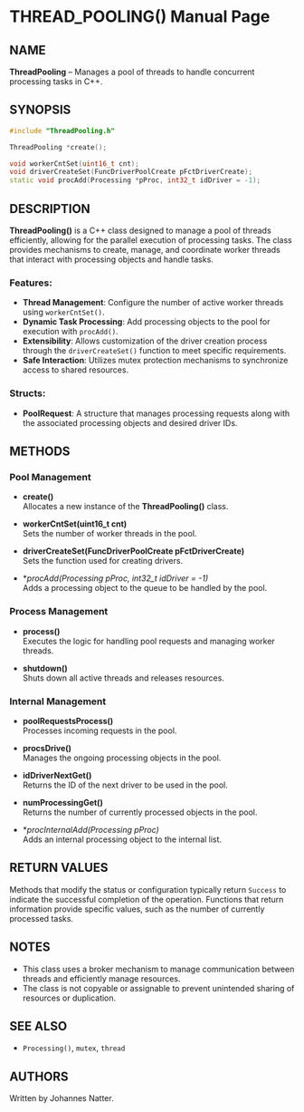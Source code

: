 
# THREAD_POOLING() Manual Page

## NAME
**ThreadPooling** – Manages a pool of threads to handle concurrent processing tasks in C++.

## SYNOPSIS
```cpp
#include "ThreadPooling.h"

ThreadPooling *create();

void workerCntSet(uint16_t cnt);
void driverCreateSet(FuncDriverPoolCreate pFctDriverCreate);
static void procAdd(Processing *pProc, int32_t idDriver = -1);
```

## DESCRIPTION
**ThreadPooling()** is a C++ class designed to manage a pool of threads efficiently, allowing for the parallel execution of processing tasks. The class provides mechanisms to create, manage, and coordinate worker threads that interact with processing objects and handle tasks.

### Features:
- **Thread Management**: Configure the number of active worker threads using `workerCntSet()`.
- **Dynamic Task Processing**: Add processing objects to the pool for execution with `procAdd()`.
- **Extensibility**: Allows customization of the driver creation process through the `driverCreateSet()` function to meet specific requirements.
- **Safe Interaction**: Utilizes mutex protection mechanisms to synchronize access to shared resources.

### Structs:
- **PoolRequest**: A structure that manages processing requests along with the associated processing objects and desired driver IDs.

## METHODS

### Pool Management
- **create()**  
  Allocates a new instance of the **ThreadPooling()** class.

- **workerCntSet(uint16_t cnt)**  
  Sets the number of worker threads in the pool.

- **driverCreateSet(FuncDriverPoolCreate pFctDriverCreate)**  
  Sets the function used for creating drivers.

- **procAdd(Processing *pProc, int32_t idDriver = -1)**  
  Adds a processing object to the queue to be handled by the pool.

### Process Management
- **process()**  
  Executes the logic for handling pool requests and managing worker threads.

- **shutdown()**  
  Shuts down all active threads and releases resources.

### Internal Management
- **poolRequestsProcess()**  
  Processes incoming requests in the pool.

- **procsDrive()**  
  Manages the ongoing processing objects in the pool.

- **idDriverNextGet()**  
  Returns the ID of the next driver to be used in the pool.

- **numProcessingGet()**  
  Returns the number of currently processed objects in the pool.

- **procInternalAdd(Processing *pProc)**  
  Adds an internal processing object to the internal list.

## RETURN VALUES
Methods that modify the status or configuration typically return `Success` to indicate the successful completion of the operation. Functions that return information provide specific values, such as the number of currently processed tasks.

## NOTES
- This class uses a broker mechanism to manage communication between threads and efficiently manage resources.
- The class is not copyable or assignable to prevent unintended sharing of resources or duplication.

## SEE ALSO
- `Processing()`, `mutex`, `thread`

## AUTHORS
Written by Johannes Natter.

